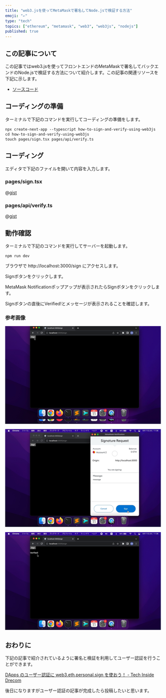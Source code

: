 ```yaml
---
title: "web3.jsを使ってMetaMaskで署名してNode.jsで検証する方法"
emoji: "✍️"
type: "tech"
topics: ["ethereum", "metamask", "web3", "web3js", "nodejs"]
published: true
---
```


## この記事について

この記事ではweb3.jsを使ってフロントエンドのMetaMaskで署名してバックエンドのNode.jsで検証する方法について紹介します。この記事の関連リソースを下記に示します。

- [ソースコード](https://github.com/tatsuyasusukida/how-to-sign-and-verify-using-web3js)



## コーディングの準備

ターミナルで下記のコマンドを実行してコーディングの準備をします。

```shell
npx create-next-app --typescript how-to-sign-and-verify-using-web3js
cd how-to-sign-and-verify-using-web3js
touch pages/sign.tsx pages/api/verify.ts
```



## コーディング

エディタで下記のファイルを開いて内容を入力します。

### pages/sign.tsx

@[gist](https://gist.github.com/tatsuyasusukida/674b93f3fd6115277ec2429a814a5043?file=sign.tsx)

### pages/api/verify.ts

@[gist](https://gist.github.com/tatsuyasusukida/674b93f3fd6115277ec2429a814a5043?file=verify.ts)



## 動作確認

ターミナルで下記のコマンドを実行してサーバーを起動します。

```shell
npm run dev
```

ブラウザで http://localhost:3000/sign にアクセスします。

Signボタンをクリックします。

MetaMask Notificationポップアップが表示されたらSignボタンをクリックします。

Signボタンの直後にVerified!とメッセージが表示されることを確認します。

### 参考画像

![](/images/articles/how-to-sign-and-verify-using-web3js/img-check-01.jpg)

![](/images/articles/how-to-sign-and-verify-using-web3js/img-check-02.jpg)

![](/images/articles/how-to-sign-and-verify-using-web3js/img-check-03.jpg)



## おわりに

下記の記事で紹介されているように署名と検証を利用してユーザー認証を行うことができます。

[DApps のユーザー認証に web3.eth.personal.sign を使おう！ - Tech Inside Drecom](https://tech.drecom.co.jp/dapps-use-web3-eth-personal-sign/)

後日になりますがユーザー認証の記事が完成したら投稿したいと思います。
